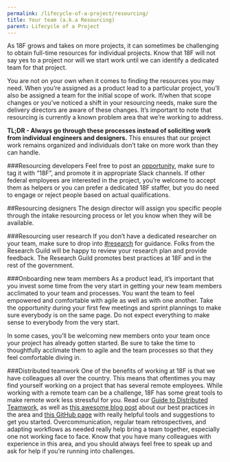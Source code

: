 ```yaml
---
permalink: /lifecycle-of-a-project/resourcing/
title: Your team (a.k.a Resourcing)
parent: Lifecycle of a Project
---
```


As 18F grows and takes on more projects, it can sometimes be challenging to obtain full-time resources for individual projects. Know that 18F will not say yes to a project nor will we start work until we can identify a dedicated team for that project. 

You are not on your own when it comes to finding the resources you may need. When you’re assigned as a product lead to a particular project, you’ll also be assigned a team for the initial scope of work. If/when that scope changes or you’ve noticed a shift in your resourcing needs, make sure the delivery directors are aware of these changes. It’s important to note that resourcing is currently a known problem area that we’re working to address. 

**TL;DR - Always go through these processes instead of soliciting work from individual engineers and designers.** This ensures that our project work remains organized and individuals don’t take on more work than they can handle.

###Resourcing developers
Feel free to post an [opportunity](https://openopps.digitalgov.gov/), make sure to tag it with “18F”, and promote it in appropriate Slack channels. If other federal employees are interested in the project, you’re welcome to accept them as helpers or you can prefer a dedicated 18F staffer, but you do need to engage or reject people based on actual qualifications.

##Resourcing designers
The design director will assign you specific people through the intake resourcing process or let you know when they will be available.

###Resourcing user research
If you don’t have a dedicated researcher on your team, make sure to drop into [#research](https://18f.slack.com/messages/research/) for guidance. Folks from the Research Guild will be happy to review your research plan and provide feedback. The Research Guild promotes best practices at 18F and in the rest of the government.

###Onboarding new team members
As a product lead, it’s important that you invest some time from the very start in getting your new team members acclimated to your team and processes. You want the team to feel empowered and comfortable with agile as well as with one another. Take the opportunity during your first few meetings and sprint plannings to make sure everybody is on the same page. Do not expect everything to make sense to everybody from the very start.

In some cases, you’ll be welcoming new members onto your team once your project has already gotten started. Be sure to take the time to thoughtfully acclimate them to agile and the team processes so that they feel comfortable diving in.

###Distributed teamwork
One of the benefits of working at 18F is that we have colleagues all over the country. This means that oftentimes you may find yourself working on a project that has several remote employees. While working with a remote team can be a challenge, 18F has some great tools to make remote work less stressful for you. Read our [Guide to Distributed Teamwork](https://docs.google.com/document/d/16ozBoXxTnWutvp63mr5Q8phN21IRFD3LYm3BtgYkQg0/edit), as well as [this awesome blog post](https://18f.gsa.gov/2015/10/15/best-practices-for-distributed-teams/) about our best practices in the area and [this GitHub page](https://github.com/18F/handbook/blob/staging/articles/2-about-us/offices/distributed.md) with really helpful tools and suggestions to get you started. Overcommunication, regular team retrospectives, and adapting workflows as needed really help bring a team together, especially one not working face to face. Know that you have many colleagues with experience in this area, and you should always feel free to speak up and ask for help if you’re running into challenges.
